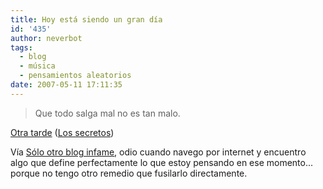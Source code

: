 ```yaml
---
title: Hoy está siendo un gran día
id: '435'
author: neverbot
tags:
  - blog
  - música
  - pensamientos aleatorios
date: 2007-05-11 17:11:35
---
```


> Que todo salga mal no es tan malo.

[Otra tarde](http://www.mystrands.com/track/7206473/ref/12) ([Los secretos](http://www.mystrands.com/artist/185331))

Vía [Sólo otro blog infame](http://solo.infames.org/sin-murphy/), odio cuando navego por internet y encuentro algo que define perfectamente lo que estoy pensando en ese momento... porque no tengo otro remedio que fusilarlo directamente.